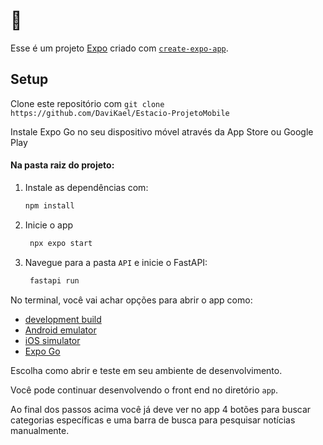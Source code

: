 # 👋

Esse é um projeto [Expo](https://expo.dev) criado com [`create-expo-app`](https://www.npmjs.com/package/create-expo-app).

## Setup

Clone este repositório com ```git clone https://github.com/DaviKael/Estacio-ProjetoMobile```

Instale Expo Go no seu dispositivo móvel através da App Store ou Google Play

#### Na pasta raiz do projeto:

1. Instale as dependências com:

   ```bash
   npm install
   ```

2. Inicie o app

   ```bash
    npx expo start
   ```
3. Navegue para a pasta `API` e inicie o FastAPI:
   ```bash
    fastapi run
   ```

No terminal, você vai achar opções para abrir o app como:

- [development build](https://docs.expo.dev/develop/development-builds/introduction/)
- [Android emulator](https://docs.expo.dev/workflow/android-studio-emulator/)
- [iOS simulator](https://docs.expo.dev/workflow/ios-simulator/)
- [Expo Go](https://expo.dev/go)

Escolha como abrir e teste em seu ambiente de desenvolvimento.

Você pode continuar desenvolvendo o front end no diretório `app`.

Ao final dos passos acima você já deve ver no app 4 botões para buscar categorias específicas e uma barra de busca para pesquisar notícias manualmente.
